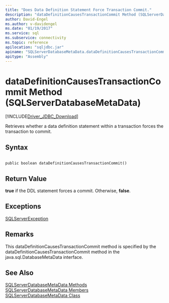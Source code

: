 ```yaml
---
title: "Does Data Definition Statement Force Transaction Commit."
description: "dataDefinitionCausesTransactionCommit Method (SQLServerDatabaseMetaData)"
author: David-Engel
ms.author: v-davidengel
ms.date: "01/19/2017"
ms.service: sql
ms.subservice: connectivity
ms.topic: reference
apilocation: "sqljdbc.jar"
apiname: "SQLServerDatabaseMetaData.dataDefinitionCausesTransactionCommit"
apitype: "Assembly"
---
```

# dataDefinitionCausesTransactionCommit Method (SQLServerDatabaseMetaData)
[!INCLUDE[Driver_JDBC_Download](../../../includes/driver_jdbc_download.md)]

  Retrieves whether a data definition statement within a transaction forces the transaction to commit.  
  
## Syntax  
  
```  
  
public boolean dataDefinitionCausesTransactionCommit()  
```  
  
## Return Value  
 **true** if the DDL statement forces a commit. Otherwise, **false**.  
  
## Exceptions  
 [SQLServerException](../../../connect/jdbc/reference/sqlserverexception-class.md)  
  
## Remarks  
 This dataDefinitionCausesTransactionCommit method is specified by the dataDefinitionCausesTransactionCommit method in the java.sql.DatabaseMetaData interface.  
  
## See Also  
 [SQLServerDatabaseMetaData Methods](../../../connect/jdbc/reference/sqlserverdatabasemetadata-methods.md)   
 [SQLServerDatabaseMetaData Members](../../../connect/jdbc/reference/sqlserverdatabasemetadata-members.md)   
 [SQLServerDatabaseMetaData Class](../../../connect/jdbc/reference/sqlserverdatabasemetadata-class.md)  
  
  
